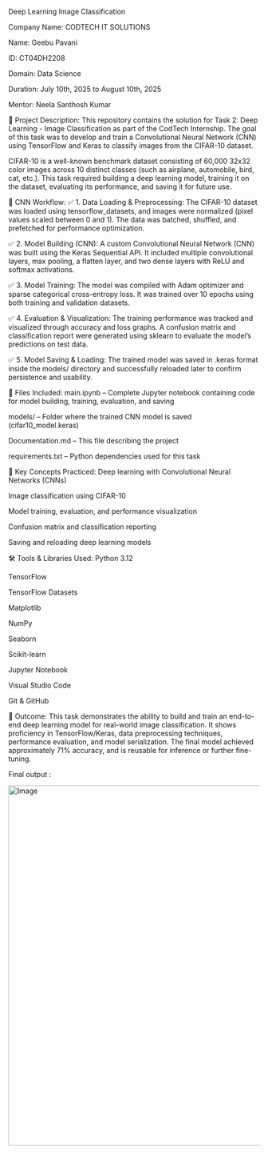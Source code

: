 Deep Learning Image Classification

Company Name: CODTECH IT SOLUTIONS

Name: Geebu Pavani

ID: CT04DH2208

Domain: Data Science

Duration: July 10th, 2025 to August 10th, 2025

Mentor: Neela Santhosh Kumar

📝 Project Description:
This repository contains the solution for Task 2: Deep Learning - Image Classification as part of the CodTech Internship. The goal of this task was to develop and train a Convolutional Neural Network (CNN) using TensorFlow and Keras to classify images from the CIFAR-10 dataset.

CIFAR-10 is a well-known benchmark dataset consisting of 60,000 32x32 color images across 10 distinct classes (such as airplane, automobile, bird, cat, etc.). This task required building a deep learning model, training it on the dataset, evaluating its performance, and saving it for future use.

🔧 CNN Workflow:
✅ 1. Data Loading & Preprocessing:
The CIFAR-10 dataset was loaded using tensorflow_datasets, and images were normalized (pixel values scaled between 0 and 1). The data was batched, shuffled, and prefetched for performance optimization.

✅ 2. Model Building (CNN):
A custom Convolutional Neural Network (CNN) was built using the Keras Sequential API. It included multiple convolutional layers, max pooling, a flatten layer, and two dense layers with ReLU and softmax activations.

✅ 3. Model Training:
The model was compiled with Adam optimizer and sparse categorical cross-entropy loss. It was trained over 10 epochs using both training and validation datasets.

✅ 4. Evaluation & Visualization:
The training performance was tracked and visualized through accuracy and loss graphs. A confusion matrix and classification report were generated using sklearn to evaluate the model’s predictions on test data.

✅ 5. Model Saving & Loading:
The trained model was saved in .keras format inside the models/ directory and successfully reloaded later to confirm persistence and usability.

📂 Files Included:
main.ipynb – Complete Jupyter notebook containing code for model building, training, evaluation, and saving

models/ – Folder where the trained CNN model is saved (cifar10_model.keras)

Documentation.md – This file describing the project

requirements.txt – Python dependencies used for this task

🧠 Key Concepts Practiced:
Deep learning with Convolutional Neural Networks (CNNs)

Image classification using CIFAR-10

Model training, evaluation, and performance visualization

Confusion matrix and classification reporting

Saving and reloading deep learning models

🛠 Tools & Libraries Used:
Python 3.12

TensorFlow

TensorFlow Datasets

Matplotlib

NumPy

Seaborn

Scikit-learn

Jupyter Notebook

Visual Studio Code

Git & GitHub

🚀 Outcome:
This task demonstrates the ability to build and train an end-to-end deep learning model for real-world image classification. It shows proficiency in TensorFlow/Keras, data preprocessing techniques, performance evaluation, and model serialization. The final model achieved approximately 71% accuracy, and is reusable for inference or further fine-tuning.

Final output : 

<img width="1366" height="720" alt="Image" src="https://github.com/user-attachments/assets/4aaca660-511a-4a84-bbbd-0b9c9d16740b" />
